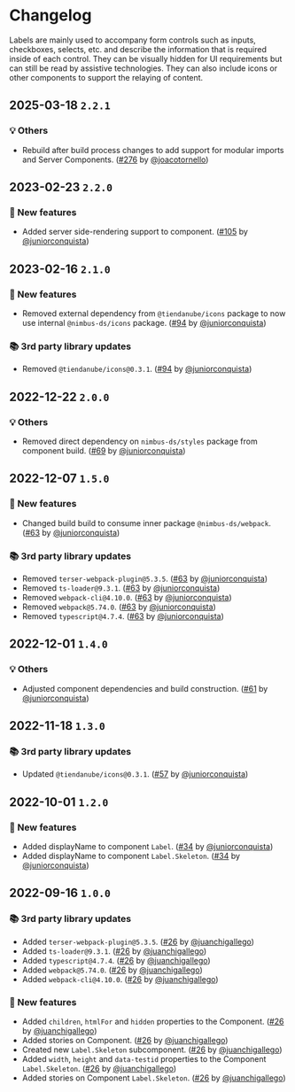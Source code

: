 # Changelog

Labels are mainly used to accompany form controls such as inputs, checkboxes, selects, etc. and describe the information that is required inside of each control. They can be visually hidden for UI requirements but can still be read by assistive technologies. They can also include icons or other components to support the relaying of content.

## 2025-03-18 `2.2.1`

### 💡 Others

- Rebuild after build process changes to add support for modular imports and Server Components. ([#276](https://github.com/TiendaNube/nimbus-design-system/pull/276) by [@joacotornello](https://github.com/joacotornello))

## 2023-02-23 `2.2.0`

### 🎉 New features

- Added server side-rendering support to component. ([#105](https://github.com/TiendaNube/nimbus-design-system/pull/105) by [@juniorconquista](https://github.com/juniorconquista))

## 2023-02-16 `2.1.0`

### 🎉 New features

- Removed external dependency from `@tiendanube/icons` package to now use internal `@nimbus-ds/icons` package. ([#94](https://github.com/TiendaNube/nimbus-design-system/pull/#94) by [@juniorconquista](https://github.com/juniorconquista))

### 📚 3rd party library updates

- Removed `@tiendanube/icons@0.3.1`. ([#94](https://github.com/TiendaNube/nimbus-design-system/pull/#94) by [@juniorconquista](https://github.com/juniorconquista))

## 2022-12-22 `2.0.0`

### 💡 Others

- Removed direct dependency on `nimbus-ds/styles` package from component build. ([#69](https://github.com/TiendaNube/nimbus-design-system/pull/69) by [@juniorconquista](https://github.com/juniorconquista))

## 2022-12-07 `1.5.0`

### 🎉 New features

- Changed build build to consume inner package `@nimbus-ds/webpack`. ([#63](https://github.com/TiendaNube/nimbus-design-system/pull/63) by [@juniorconquista](https://github.com/juniorconquista))

### 📚 3rd party library updates

- Removed `terser-webpack-plugin@5.3.5`. ([#63](https://github.com/TiendaNube/nimbus-design-system/pull/63) by [@juniorconquista](https://github.com/juniorconquista))
- Removed `ts-loader@9.3.1`. ([#63](https://github.com/TiendaNube/nimbus-design-system/pull/63) by [@juniorconquista](https://github.com/juniorconquista))
- Removed `webpack-cli@4.10.0`. ([#63](https://github.com/TiendaNube/nimbus-design-system/pull/63) by [@juniorconquista](https://github.com/juniorconquista))
- Removed `webpack@5.74.0`. ([#63](https://github.com/TiendaNube/nimbus-design-system/pull/63) by [@juniorconquista](https://github.com/juniorconquista))
- Removed `typescript@4.7.4`. ([#63](https://github.com/TiendaNube/nimbus-design-system/pull/63) by [@juniorconquista](https://github.com/juniorconquista))

## 2022-12-01 `1.4.0`

### 💡 Others

- Adjusted component dependencies and build construction. ([#61](https://github.com/TiendaNube/nimbus-design-system/pull/61) by [@juniorconquista](https://github.com/juniorconquista))

## 2022-11-18 `1.3.0`

### 📚 3rd party library updates

- Updated `@tiendanube/icons@0.3.1`. ([#57](https://github.com/TiendaNube/nimbus-design-system/pull/#57) by [@juniorconquista](https://github.com/juniorconquista))

## 2022-10-01 `1.2.0`

### 🎉 New features

- Added displayName to component `Label`. ([#34](https://github.com/TiendaNube/nimbus-design-system/pull/34) by [@juniorconquista](https://github.com/juniorconquista))
- Added displayName to component `Label.Skeleton`. ([#34](https://github.com/TiendaNube/nimbus-design-system/pull/34) by [@juniorconquista](https://github.com/juniorconquista))

## 2022-09-16 `1.0.0`

### 📚 3rd party library updates

- Added `terser-webpack-plugin@5.3.5`. ([#26](https://github.com/TiendaNube/nimbus-design-system/pull/26) by [@juanchigallego](https://github.com/juanchigallego))
- Added `ts-loader@9.3.1`. ([#26](https://github.com/TiendaNube/nimbus-design-system/pull/26) by [@juanchigallego](https://github.com/juanchigallego))
- Added `typescript@4.7.4`. ([#26](https://github.com/TiendaNube/nimbus-design-system/pull/26) by [@juanchigallego](https://github.com/juanchigallego))
- Added `webpack@5.74.0`. ([#26](https://github.com/TiendaNube/nimbus-design-system/pull/26) by [@juanchigallego](https://github.com/juanchigallego))
- Added `webpack-cli@4.10.0`. ([#26](https://github.com/TiendaNube/nimbus-design-system/pull/26) by [@juanchigallego](https://github.com/juanchigallego))

### 🎉 New features

- Added `children`, `htmlFor` and `hidden` properties to the Component. ([#26](https://github.com/TiendaNube/nimbus-design-system/pull/26) by [@juanchigallego](https://github.com/juanchigallego))
- Added stories on Component. ([#26](https://github.com/TiendaNube/nimbus-design-system/pull/26) by [@juanchigallego](https://github.com/juanchigallego))
- Created new `Label.Skeleton` subcomponent. ([#26](https://github.com/TiendaNube/nimbus-design-system/pull/26) by [@juanchigallego](https://github.com/juanchigallego))
- Added `width`, `height` and `data-testid` properties to the Component `Label.Skeleton`. ([#26](https://github.com/TiendaNube/nimbus-design-system/pull/26) by [@juanchigallego](https://github.com/juanchigallego))
- Added stories on Component `Label.Skeleton`. ([#26](https://github.com/TiendaNube/nimbus-design-system/pull/26) by [@juanchigallego](https://github.com/juanchigallego))
